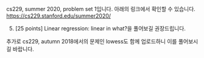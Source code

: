 cs229, summer 2020, problem set 1입니다.
아래의 링크에서 확인할 수 있습니다. </br>
https://cs229.stanford.edu/summer2020/

5. [25 points] Linear regression: linear in what?을 풀어보길 권장드립니다.

추가로 cs229, autumn 2018에서의 문제인 lowess도 함께 업로드하니 이를 풀어보시길 바랍니다.
